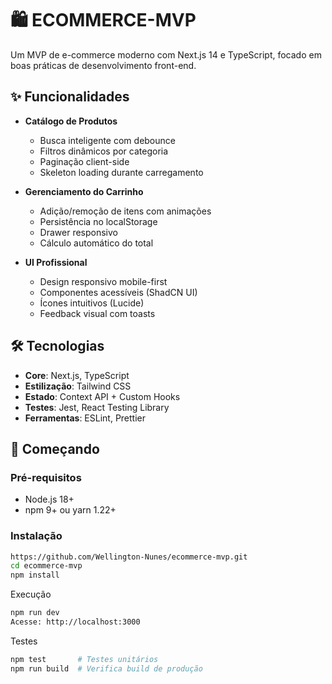 # 🛍️ ECOMMERCE-MVP

Um MVP de e-commerce moderno com Next.js 14 e TypeScript, focado em boas práticas de desenvolvimento front-end.

## ✨ Funcionalidades

- **Catálogo de Produtos**
  - Busca inteligente com debounce
  - Filtros dinâmicos por categoria
  - Paginação client-side
  - Skeleton loading durante carregamento

- **Gerenciamento do Carrinho**
  - Adição/remoção de itens com animações
  - Persistência no localStorage
  - Drawer responsivo
  - Cálculo automático do total

- **UI Profissional**
  - Design responsivo mobile-first
  - Componentes acessíveis (ShadCN UI)
  - Ícones intuitivos (Lucide)
  - Feedback visual com toasts

## 🛠️ Tecnologias

- **Core**: Next.js, TypeScript
- **Estilização**: Tailwind CSS
- **Estado**: Context API + Custom Hooks
- **Testes**: Jest, React Testing Library
- **Ferramentas**: ESLint, Prettier

## 🚀 Começando

### Pré-requisitos
- Node.js 18+
- npm 9+ ou yarn 1.22+

### Instalação
```bash
https://github.com/Wellington-Nunes/ecommerce-mvp.git
cd ecommerce-mvp
npm install
```

Execução
```bash
npm run dev
Acesse: http://localhost:3000
```

Testes
```bash
npm test       # Testes unitários
npm run build  # Verifica build de produção
```

